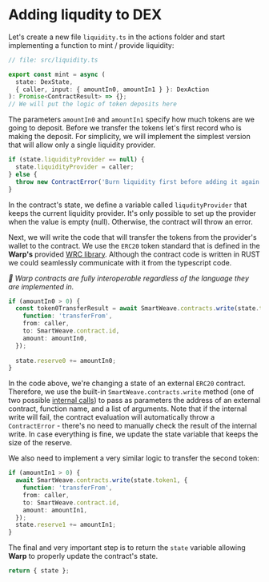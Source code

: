 # Adding liqudity to DEX

Let's create a new file `liquidity.ts` in the actions folder and start implementing a function to mint / provide liquidity:

```ts
// file: src/liquidity.ts

export const mint = async (
  state: DexState,
  { caller, input: { amountIn0, amountIn1 } }: DexAction
): Promise<ContractResult> => {};
// We will put the logic of token deposits here
```

The parameters `amountIn0` and `amountIn1` specify how much tokens are we going to deposit.
Before we transfer the tokens let's first record who is making the deposit.
For simplicity, we will implement the simplest version that will allow only a single liquidity provider.

```ts
if (state.liquidityProvider == null) {
  state.liquidityProvider = caller;
} else {
  throw new ContractError('Burn liquidity first before adding it again');
}
```

In the contract's state, we define a variable called `liqudityProvider` that keeps the current liquidity provider. It's only possible to set up the provider when the value is empty (null). Otherwise, the contract will throw an error.

Next, we will write the code that will transfer the tokens from the provider's wallet to the contract. We use the `ERC20` token standard that is defined in the **Warp's** provided [WRC library](https://github.com/warp-contracts/wrc). Although the contract code is written in RUST we could seamlessly communicate with it from the typescript code.

_📣 Warp contracts are fully interoperable regardless of the language they are implemented in._

```ts
if (amountIn0 > 0) {
  const token0TransferResult = await SmartWeave.contracts.write(state.token0, {
    function: 'transferFrom',
    from: caller,
    to: SmartWeave.contract.id,
    amount: amountIn0,
  });
  
  state.reserve0 += amountIn0;
}
```

In the code above, we're changing a state of an external `ERC20` contract. Therefore, we use the built-in `SmartWeave.contracts.write` method (one of two possible [internal calls](https://academy.warp.cc/features/internal-calls)) to pass as parameters the address of an external contract, function name, and a list of arguments.
Note that if the internal write will fail, the contract evaluation will automatically throw a `ContractError` - there's no need to manually check
the result of the internal write. 
In case everything is fine, we update the state variable that keeps the size of the reserve.

We also need to implement a very similar logic to transfer the second token:

```ts
if (amountIn1 > 0) {
  await SmartWeave.contracts.write(state.token1, {
    function: 'transferFrom',
    from: caller,
    to: SmartWeave.contract.id,
    amount: amountIn1,
  });
  state.reserve1 += amountIn1;
}
```

The final and very important step is to return the `state` variable allowing **Warp** to properly update the contract's state.

```ts
return { state };
```

